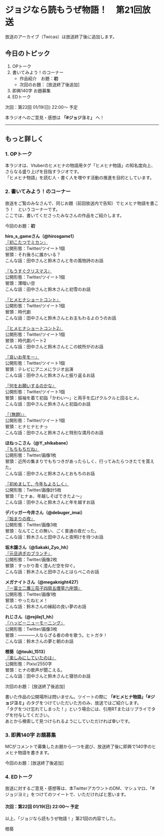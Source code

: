 # ジョジなら読もうぜ物語！　第21回放送

放送のアーカイブ（Twicas）は放送終了後に追加します。

## 今日のトピック
1. OPトーク
1. 書いてみよう！のコーナー
    - 作品紹介　お題：<b>初</b>
    - 次回のお題：<b></b> [放送終了後追加]
1. 即興140字 お題募集
1. EDトーク

次回：第22回 01/19(日) 22:00～ 予定

本ラジオへのご意見・感想は **「#ジョジヨミ」** へ！

---

## もっと詳しく
### 1. OPトーク

本ラジオは、Vtuberのヒメヒナの物語用タグ「ヒメヒナ物語」の知名度向上、さらなる盛り上げを目指すラジオです。  
「ヒメヒナ物語」を読む人・書く人を増やす活動の推進を目的としています。  

### 2. 書いてみよう！のコーナー
放送をご覧のみなさんで、同じお題（前回放送内で告知）でヒメヒナ物語を書こう！　というコーナーです。  
ここでは、書いてくださったみなさんの作品をご紹介します。

今回のお題：<b>初</b>

**hiro_s_gameさん（@hirosgame1）**  
[『初こたつでミカン』](https://twitter.com/hirosgame1/status/1204042233575440384?s=20)  
公開形態：Twitter/ツイート1個  
冒頭：それ後ろに誰かいる？  
こんな話：田中さんと鈴木さんと冬の風物詩のお話  

[『もうすぐクリスマス』](https://twitter.com/hirosgame1/status/1206607770641813507?s=20)  
公開形態：Twitter/ツイート1個  
冒頭：薄暗い空  
こんな話：田中さんと鈴木さんと初雪のお話  

[『ヒメヒナショートコント』](https://twitter.com/hirosgame1/status/1211275594769371137?s=20)  
公開形態：Twitter/ツイート1個  
冒頭：時代劇  
こんな話：田中さんと鈴木さんとお主もわるよのうのお話  

[『ヒメヒナショートコント2』](https://twitter.com/hirosgame1/status/1211275598837862402?s=20)  
公開形態：Twitter/ツイート1個  
冒頭：時代劇パート2  
こんな話：田中さんと鈴木さんとこの紋所がのお話  

[『良いお年をー』](https://twitter.com/hirosgame1/status/1211281235814711296?s=20)  
公開形態：Twitter/ツイート1個  
冒頭：テレビにアニメにラジオ出演  
こんな話：田中さんと鈴木さんと振り返るお話  

[『何をお願いするのかな』](https://twitter.com/hirosgame1/status/1212198441515831297?s=20)  
公開形態：Twitter/ツイート1個  
冒頭：振袖を着て初詣「かわい～」と両手を広げクルクルと回るヒメ。  
こんな話：田中さんと鈴木さんと初詣のお話  

[『（無題）』](https://twitter.com/hirosgame1/status/1215655021452255232?s=20)  
公開形態：Twitter/ツイート1個  
冒頭：ヒナヒナヒナっ  
こんな話：田中さんと鈴木さんと特別な満月のお話  

**ほねっこさん（@Y_shikabane）**  
[『もちもちだね』](https://twitter.com/Y_shikabane/status/1211637818822250498?s=20)  
公開形態：Twitter/画像1枚  
冒頭：近所の集まりでもちつきがあったらしく、行ってみたらつきたてを貰えた。  
こんな話：田中さんと鈴木さんとおもちのお話  

[『初めまして、今年もよろしく』](https://twitter.com/Y_shikabane/status/1212018251854565376?s=20)  
公開形態：Twitter/画像計5枚  
冒頭：「ヒナぁ、年越しそばできたよ～」  
こんな話：田中さんと鈴木さんと年を越すお話  

**デバッガー今井さん（@debuger_imai）**  
[『始まりの夜』](https://twitter.com/debuger_imai/status/1212341751794393088?s=20)  
公開形態：Twitter/画像3枚  
冒頭：なんてことの無い、ごく普通の夜だった。  
こんな話：鈴木さんと田中さんと夜明けを待つお話  

**坂木譲さん（@Sakaki_Zyo_hh）**  
[『元旦過ぎのブランチ』](https://twitter.com/Sakaki_Zyo_hh/status/1212589595545632768?s=20)  
公開形態：Twitter/画像2枚  
冒頭：すっかり青く澄んだ空を仰ぐ。  
こんな話：鈴木さんと田中さんとはらぺこのお話  

**メガナイトさん（@megaknight427）**  
[『一富士二鷹三茄子四扇五煙草六座頭』](https://twitter.com/megaknight427/status/1212736406105120770?s=20)  
公開形態：Twitter/画像1枚  
冒頭：やったねヒメ！  
こんな話：鈴木さんの縁起の良い夢のお話

**れじさん（@rejilej1_hh）**  
[『ハッピーニューモーニング』](https://twitter.com/rejilej1_hh/status/1213011942748475397?s=20)  
公開形態：Twitter/画像3枚  
冒頭：――――人ならざる者の命を歌う。ヒトガタ！  
こんな話：鈴木さんの夢と朝のお話  

**橙葵（@touki_1513）**  
[『楽しみにしていたのは』](https://twitter.com/touki_1513/status/1216330198913708037?s=20)  
公開形態：Pixiv/2550字  
冒頭：ヒナの歌声が聞こえる。  
こんな話：田中さんと鈴木さんと寝坊のお話  

次回のお題：<b></b> [放送終了後追加]

書いた作品の公開場所は問いません。ツイートの際に <b>「#ヒメヒナ物語」「#ジョジヨミ」</b>のタグをつけていただいた方のみ、放送ではご紹介します。  
「タグをつけ忘れてしまった！」という場合には、引用RTまたはリプライでタグを付与してください。  
あとから検索して見つけられるようにしていただければ幸いです。  

### 3. 即興140字 お題募集
MCがコメントで募集したお題から一つを選び、放送終了後に即興で140字のヒメヒナ物語を書きます。

今回のお題：[放送終了後追加]

### 4. EDトーク

放送に対するご意見・感想等は、本TwitterアカウントのDM、マシュマロ、「#ジョジヨミ」をつけてのツイートで、いただければと思います。

#### 次回：第22回 01/19(日) 22:00～ 予定  

以上、「ジョジなら読もうぜ物語！」第21回の内容でした。

橙葵
